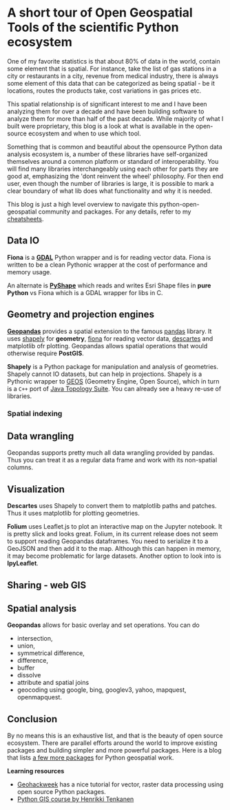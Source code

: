 # A short tour of Open Geospatial Tools of the scientific Python ecosystem
One of my favorite statistics is that about 80% of data in the world, contain some element that is spatial. For instance, take the list of gas stations in a city or restaurants in a city, revenue from medical industry, there is always some element of this data that can be categorized as being spatial - be it locations, routes the products take, cost variations in gas prices etc.

This spatial relationship is of significant interest to me and I have been analyzing them for over a decade and have been building software to analyze them for more than half of the past decade. While majority of what I built were proprietary, this blog is a look at what is available in the open-source ecosystem and when to use which tool.

Something that is common and beautiful about the opensource Python data analysis ecosystem is, a number of these libraries have self-organized themselves around a common platform or standard of interoperability. You will find many libraries interchangeably using each other for parts they are good at, emphasizing the 'dont reinvent the wheel' philosophy. For then end user, even though the number of libraries is large, it is possible to mark a clear boundary of what lib does what functionality and why it is needed.

This blog is just a high level overview to navigate this python-open-geospatial community and packages. For any details, refer to my [cheatsheets](/cheatsheets/index.html).

## Data IO
**Fiona** is a **[GDAL](http://www.gdal.org/)** Python wrapper and is for reading vector data. Fiona is written to be a clean Pythonic wrapper at the cost of performance and memory usage.

An alternate is **[PyShape](https://github.com/GeospatialPython/pyshp)** which reads and writes Esri Shape files in **pure Python** vs Fiona which is a GDAL wrapper for libs in C.

## Geometry and projection engines
**[Geopandas](http://geopandas.org/)** provides a spatial extension to the famous [pandas](http://pandas.pydata.org/) library. It uses [shapely](http://toblerity.github.io/shapely) for **geometry**, [fiona](http://toblerity.github.io/fiona) for reading vector data, [descartes](https://pypi.python.org/pypi/descartes) and matplotlib ofr plotting. Geopandas allows spatial operations that would otherwise require **PostGIS**.

**Shapely** is a Python package for manipulation and analysis of geometries. Shapely cannot IO datasets, but can help in projections. Shapely is a Pythonic wrapper to [GEOS](https://trac.osgeo.org/geos/) (Geometry Engine, Open Source), which in turn is a `C++` port of [Java Topology Suite](https://trac.osgeo.org/geos/). You can already see a heavy re-use of libraries.

### Spatial indexing


## Data wrangling
Geopandas supports pretty much all data wrangling provided by pandas. Thus you can treat it as a regular data frame and work with its non-spatial columns.

## Visualization
**Descartes** uses Shapely to convert them to matplotlib paths and patches. Thus it uses matplotlib for plotting geometries.

**Folium** uses Leaflet.js to plot an interactive map on the Jupyter notebook. It is pretty slick and looks great. Folium, in its current release does not seem to support reading Geopandas dataframes. You need to serialize it to a GeoJSON and then add it to the map. Although this can happen in memory, it may become problematic for large datasets. Another option to look into is **IpyLeaflet**.

## Sharing - web GIS


## Spatial analysis
**Geopandas** allows for basic overlay and set operations. You can do
 - intersection, 
 - union, 
 - symmetrical difference, 
 - difference, 
 - buffer
 - dissolve
 - attribute and spatial joins
 - geocoding using google, bing, googlev3, yahoo, mapquest, openmapquest.


## Conclusion
By no means this is an exhaustive list, and that is the beauty of open source ecosystem. There are parallel efforts around the world to improve existing packages and building simpler and more powerful packages. Here is a blog that lists [a few more packages](https://automating-gis-processes.github.io/CSC18/lessons/L1/Intro-Python-GIS.html#what-tools-are-available-for-doing-gis-in-pure-python) for Python geospatial work.

**Learning resources**
 - [Geohackweek](https://geohackweek.github.io/) has a nice tutorial for vector, raster data processing using open source Python packages.
 - [Python GIS course by Henrikki Tenkanen](https://automating-gis-processes.github.io/CSC18/index.html)